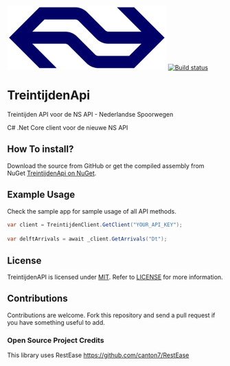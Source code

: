 <img src="https://raw.githubusercontent.com/michielpost/TreintijdenApi/master/logo.png" height="150"> [![Build status](https://ci.appveyor.com/api/projects/status/8hgow8ouixxx0n4h/branch/master?svg=true)](https://ci.appveyor.com/project/michielpost/treintijdenapi/branch/master)
# TreintijdenApi
Treintijden API voor de NS API - Nederlandse Spoorwegen

C# .Net Core client voor de nieuwe NS API

## How To install?
Download the source from GitHub or get the compiled assembly from NuGet [TreintijdenApi on NuGet](https://nuget.org/packages/TreintijdenApi).

## Example Usage
Check the sample app for sample usage of all API methods.

```cs
var client = TreintijdenClient.GetClient("YOUR_API_KEY");

var delftArrivals = await _client.GetArrivals("Dt");
```

## License

TreintijdenAPI is licensed under [MIT](http://www.opensource.org/licenses/mit-license.php "Read more about the MIT license form"). Refer to [LICENSE](https://github.com/michielpost/TreintijdenAPI/blob/master/LICENSE) for more information.

## Contributions

Contributions are welcome. Fork this repository and send a pull request if you have something useful to add.

### Open Source Project Credits
This library uses RestEase https://github.com/canton7/RestEase

